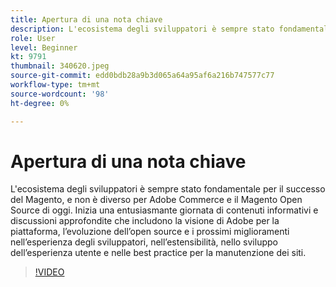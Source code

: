 ```yaml
---
title: Apertura di una nota chiave
description: L'ecosistema degli sviluppatori è sempre stato fondamentale per il successo del Magento, e non è diverso per Adobe Commerce e il Magento Open Source di oggi. Avvia ... (Le descrizioni devono essere comprese tra 60 e 160 caratteri)
role: User
level: Beginner
kt: 9791
thumbnail: 340620.jpeg
source-git-commit: edd0bdb28a9b3d065a64a95af6a216b747577c77
workflow-type: tm+mt
source-wordcount: '98'
ht-degree: 0%

---
```


# Apertura di una nota chiave

L&#39;ecosistema degli sviluppatori è sempre stato fondamentale per il successo del Magento, e non è diverso per Adobe Commerce e il Magento Open Source di oggi. Inizia una entusiasmante giornata di contenuti informativi e discussioni approfondite che includono la visione di Adobe per la piattaforma, l’evoluzione dell’open source e i prossimi miglioramenti nell’esperienza degli sviluppatori, nell’estensibilità, nello sviluppo dell’esperienza utente e nelle best practice per la manutenzione dei siti.

>[!VIDEO](https://video.tv.adobe.com/v/340620/?quality=12&learn=on)
